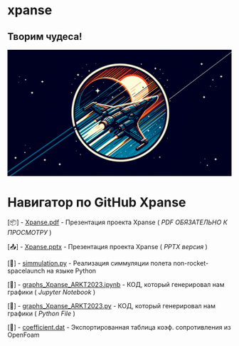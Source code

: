 # xpanse
## Творим чудеса!
[![Header](https://github.com/plzZarbotay/xpanse/blob/main/image.png)](https://github.com/plzZarbotay/xpanse)

# Навигатор по GitHub Xpanse

[📦] - [Xpanse.pdf](https://github.com/plzZarbotay/xpanse/blob/main/Xpanse.pdf) - Презентация проекта Xpanse ( *PDF ОБЯЗАТЕЛЬНО К ПРОСМОТРУ* )

[📤] - [Xpanse.pptx](https://github.com/plzZarbotay/xpanse/blob/main/Xpanse.pptx) - Презентация проекта Xpanse ( *PPTX версия* )

[🎉] - [simmulation.py](https://github.com/plzZarbotay/xpanse/blob/main/simmulation.py) - Реализация симмуляции полета non-rocket-spacelaunch на языке Python 

[🦗] - [graphs_Xpanse_ARKT2023.ipynb](https://github.com/plzZarbotay/xpanse/blob/main/graphs_Xpanse_ARKT2023.ipynb) - КОД, который генерировал нам графики ( *Jupyter Notebook* )

[🫎] - [graphs_Xpanse_ARKT2023.py](https://github.com/plzZarbotay/xpanse/blob/main/graphs_Xpanse_ARKT2023.py) - КОД, который генерировал нам графики ( *Python File* )

[💙] - [coefficient.dat](https://github.com/plzZarbotay/xpanse/blob/main/coefficient.dat) - Экспортированная таблица коэф. сопротивления из OpenFoam
